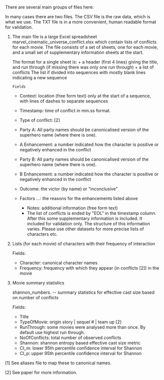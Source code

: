 There are several main groups of files here:

In many cases there are two files. The CSV file is the raw data, which
is what we use. The TXT file is in a more convenient, human readable
format for validation. 

1. The main file is a large Excel spreadsheet
        marvel_cinematic_universe_conflict.xlsx
   which contain lists of conflicts for each movie. The file consists
   of a set of sheets, one for each movie, and a small set of
   supplementary information sheets at the start.

   The format for a single sheet is:
       + a header (first 4 lines) giving the title, and run through (if missing there was only one run through)
       + a list of conflicts
         The list if divided into sequences with mostly blank lines indicating a new sequence

       Fields
	- Context: location (free form text) only at the start of a sequence, with lines of dashes to separate sequences
	- Timestamp: time of conflict in mm.ss format.
	- Type of conflict: [2]
	- Party A: All party names should be canonicalised version of the superhero name (where there is one). 	
	- A Enhancement: a number indicated how the character is positive or negatively enhanced in the conflict
	- Party B: All party names should be canonicalised version of the superhero name (where there is one). 
	- B Enhancement: a number indicated how the character is positive or negatively enhanced in the conflict
	- Outcome: the victor (by name) or "inconclusive"
	- Factors ...: the reasons for the enhancements listed above
       	- Notes: additional information (free form text)

       + The list of conflicts is ended by "EOL" in the timestamp
         column. After this some supplementary information is
         included. It included for validation only. The structure of
         this information varies. Please use other datasets for more
         precise lists of characters etc.
       
2. Lists (for each movie) of characters with their frequency of interaction
      
   Fields:
   + Character: canonical character names
   + Frequency: frequency with which they appear (in conflicts [2]) in the movie

3. Movie summary statistics 

   shannon_numbers.<suffix> -- summary statistics for effective cast
                               size based on number of conflicts

   Fields:
   + Title
   + TypeOfMovie: origin story | sequel # | team up [2]
   + RunThrough: some movies were analysed more than once. By default use highest run through.
   + NoOfConflicts: total number of observed conflicts
   + Shannon: shannon entropy based effective cast size metric
   + CI_m: lower 95th percentile confidence interval for Shannon
   + CI_p: upper 95th percentile confidence interval for Shannon


[1] See aliases file to map these to canonical names.

[2] See paper for more information.
